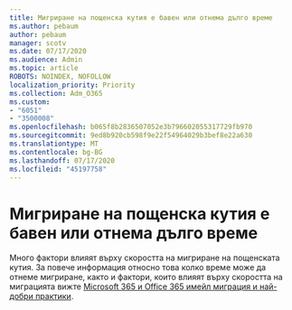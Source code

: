```yaml
---
title: Мигриране на пощенска кутия е бавен или отнема дълго време
ms.author: pebaum
author: pebaum
manager: scotv
ms.date: 07/17/2020
ms.audience: Admin
ms.topic: article
ROBOTS: NOINDEX, NOFOLLOW
localization_priority: Priority
ms.collection: Adm_O365
ms.custom:
- "6051"
- "3500008"
ms.openlocfilehash: b065f8b2836507052e3b796602055317729fb970
ms.sourcegitcommit: 9ed8b920cb598f9e22f54964029b3bef8e22a630
ms.translationtype: MT
ms.contentlocale: bg-BG
ms.lasthandoff: 07/17/2020
ms.locfileid: "45197758"
---
```

# <a name="mailbox-migration-is-slow-or-taking-a-long-time"></a>Мигриране на пощенска кутия е бавен или отнема дълго време

Много фактори влияят върху скоростта на мигриране на пощенската кутия. За повече информация относно това колко време може да отнеме мигриране, както и фактори, които влияят върху скоростта на миграцията вижте [Microsoft 365 и Office 365 имейл миграция и най-добри практики](https://docs.microsoft.com/exchange/mailbox-migration/office-365-migration-best-practices).